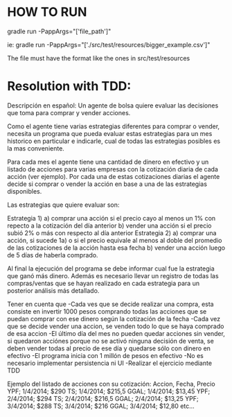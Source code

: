 HOW TO RUN
==========

gradle run -PappArgs="['file_path']"

ie: gradle run -PappArgs="['./src/test/resources/bigger_example.csv']"

The file must have the format like the ones in src/test/resources

Resolution with TDD:
====================

Descripción en español:
Un agente de bolsa quiere evaluar las decisiones que toma para comprar y vender acciones. 

Como el agente tiene varias estrategias diferentes para comprar o vender, necesita un programa que pueda evaluar estas estrategias para un mes historico en particular e indicarle, cual de todas las estrategias posibles es la mas conveniente. 

Para cada mes el agente tiene una cantidad de dinero en efectivo y un listado de acciones para varias empresas con la cotización diaria de cada acción (ver ejemplo). Por cada una de estas cotizaciones diarias el agente decide si comprar o vender la acción en base a una de las estrategias disponibles. 

Las estrategias que quiere evaluar son: 

Estrategia 1)
a) comprar una acción si el precio cayo al menos un 1% con repecto a la cotización del día anterior 
b) vender una acción si el precio subió 2% o más con respecto al día anterior 
Estrategia 2) 
a) comprar una acción, si sucede 1a) o si el precio equivale al menos al doble del promedio de las cotizaciones de la acción hasta esa fecha 
b) vender una acción luego de 5 días de haberla comprado. 

Al final la ejecución del programa se debe informar cual fue la estrategia que ganó más dinero. 
Además es necesario llevar un registro de todas las compras/ventas que se hayan realizado en cada estrategia para un posterior análisis más detallado. 

Tener en cuenta que 
-Cada ves que se decide realizar una compra, esta consiste en invertir 1000 pesos comprando todas las acciones que se puedan comprar con ese dinero según la cotización de la fecha 
-Cada vez que se decide vender una accion, se venden todo lo que se haya comprado de esa accion 
-El último día del mes no pueden quedar acciones sin vender, si quedaron acciónes porque no se activó ninguna decisión de venta, se deben vender todas al precio de ese día y quedarse sólo con dinero en efectivo 
-El programa inicia con 1 millón de pesos en efectivo 
-No es necesario implementar persistencia ni UI 
-Realizar el ejercicio mediante TDD 

Ejemplo del listado de acciones con su cotización: 
Accion, Fecha, Precio 
YPF; 1/4/2014; $290
TS; 1/4/2014; $215,5
GGAL; 1/4/2014; $13,45
YPF; 2/4/2014; $294
TS; 2/4/2014; $216,5
GGAL; 2/4/2014; $13,25
YPF; 3/4/2014; $288
TS; 3/4/2014; $216
GGAL; 3/4/2014; $12,80
etc...
